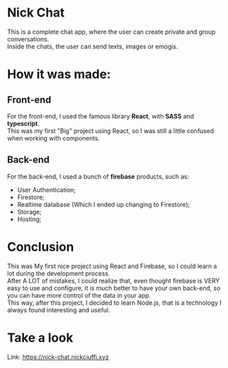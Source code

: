 # Nick Chat

This is a complete chat app, where the user can create private and group conversations.<br>
Inside the chats, the user can send texts, images or emogis.

# How it was made:

## Front-end

For the front-end, I used the famous library **React**, with **SASS** and **typescript**.<br>
This was my first "Big" project using React, so I was still a little confused when working with components.

## Back-end

For the back-end, I used a bunch of **firebase** products, such as:<br>
- User Authentication;
- Firestore;
- Realtime database (Which I ended up changing to Firestore);
- Storage;
- Hosting;

# Conclusion

This was My first nice project using React and Firebase, so I could learn a lot during the development process.<br>
After A LOT of mistakes, I could realize that, even thought firebase is VERY easy to use and configure, it is much better to have your own back-end, so you can have more control of the data in your app.<br>
This way, after this project, I decided to learn Node.js, that is a technology I always found interesting and useful.

# Take a look

Link: https://nick-chat.nickciuffi.xyz

